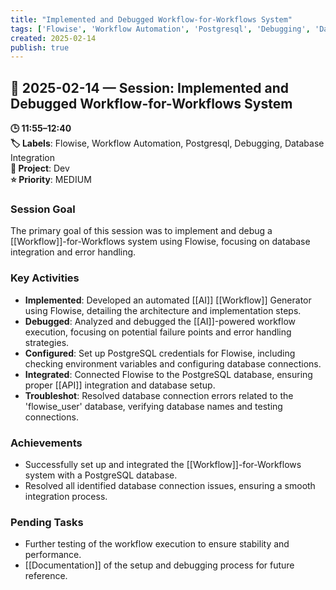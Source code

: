 ```yaml
---
title: "Implemented and Debugged Workflow-for-Workflows System"
tags: ['Flowise', 'Workflow Automation', 'Postgresql', 'Debugging', 'Database Integration']
created: 2025-02-14
publish: true
---
```


## 📅 2025-02-14 — Session: Implemented and Debugged Workflow-for-Workflows System

**🕒 11:55–12:40**  
**🏷️ Labels**: Flowise, Workflow Automation, Postgresql, Debugging, Database Integration  
**📂 Project**: Dev  
**⭐ Priority**: MEDIUM  


### Session Goal
The primary goal of this session was to implement and debug a [[Workflow]]-for-Workflows system using Flowise, focusing on database integration and error handling.

### Key Activities
- **Implemented**: Developed an automated [[AI]] [[Workflow]] Generator using Flowise, detailing the architecture and implementation steps.
- **Debugged**: Analyzed and debugged the [[AI]]-powered workflow execution, focusing on potential failure points and error handling strategies.
- **Configured**: Set up PostgreSQL credentials for Flowise, including checking environment variables and configuring database connections.
- **Integrated**: Connected Flowise to the PostgreSQL database, ensuring proper [[API]] integration and database setup.
- **Troubleshot**: Resolved database connection errors related to the 'flowise_user' database, verifying database names and testing connections.

### Achievements
- Successfully set up and integrated the [[Workflow]]-for-Workflows system with a PostgreSQL database.
- Resolved all identified database connection issues, ensuring a smooth integration process.

### Pending Tasks
- Further testing of the workflow execution to ensure stability and performance.
- [[Documentation]] of the setup and debugging process for future reference.
